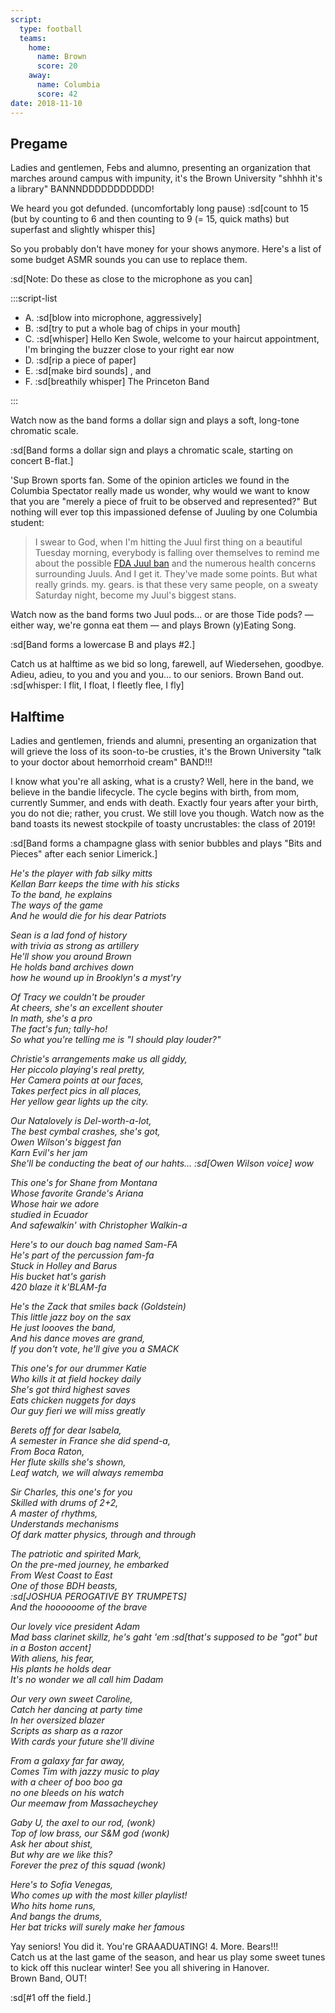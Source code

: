 ```yaml
---
script:
  type: football
  teams:
    home:
      name: Brown
      score: 20
    away:
      name: Columbia
      score: 42
date: 2018-11-10
---
```


## Pregame

Ladies and gentlemen, Febs and alumno, presenting an organization that marches around campus with impunity, it's the Brown University "shhhh it's a library" BANNNDDDDDDDDDDD!

We heard you got defunded. (uncomfortably long pause) :sd[count to 15 (but by counting to 6 and then counting to 9 (= 15, quick maths) but superfast and slightly whisper this]

So you probably don't have money for your shows anymore. Here's a list of some budget ASMR sounds you can use to replace them.

:sd[Note: Do these as close to the microphone as you can]

:::script-list

- A. :sd[blow into microphone, aggressively]
- B. :sd[try to put a whole bag of chips in your mouth]
- C. :sd[whisper] Hello Ken Swole, welcome to your haircut appointment, I'm bringing the buzzer close to your right ear now
- D. :sd[rip a piece of paper]
- E. :sd[make bird sounds] , and
- F. :sd[breathily whisper] The Princeton Band

:::

Watch now as the band forms a dollar sign and plays a soft, long-tone chromatic scale.

:sd[Band forms a dollar sign and plays a chromatic scale, starting on concert B-flat.]

'Sup Brown sports fan. Some of the opinion articles we found in the Columbia Spectator really made us wonder, why would we want to know that you are "merely a piece of fruit to be observed and represented?" But nothing will ever top this impassioned defense of Juuling by one Columbia student:

> I swear to God, when I'm hitting the Juul first thing on a beautiful Tuesday morning, everybody is falling over themselves to remind me about the possible [FDA Juul ban](https://www.vox.com/2018/9/12/17850598/fda-juul-vaping) and the numerous health concerns surrounding Juuls. And I get it. They've made some points. But what really grinds. my. gears. is that these very same people, on a sweaty Saturday night, become my Juul's biggest stans.

Watch now as the band forms two Juul pods... or are those Tide pods? — either way, we're gonna eat them — and plays Brown (y)Eating Song.

:sd[Band forms a lowercase B and plays #2.]

Catch us at halftime as we bid so long, farewell, auf Wiedersehen, goodbye. Adieu, adieu, to you and you and you... to our seniors. Brown Band out. :sd[whisper: I flit, I float, I fleetly flee, I fly]

## Halftime

Ladies and gentlemen, friends and alumni, presenting an organization that will grieve the loss of its soon-to-be crusties, it's the Brown University "talk to your doctor about hemorrhoid cream" BAND!!!

I know what you're all asking, what is a crusty? Well, here in the band, we believe in the bandie lifecycle. The cycle begins with birth, from mom, currently Summer, and ends with death. Exactly four years after your birth, you do not die; rather, you crust. We still love you though. Watch now as the band toasts its newest stockpile of toasty uncrustables: the class of 2019!

:sd[Band forms a champagne glass with senior bubbles and plays "Bits and Pieces" after each senior Limerick.]

_He's the player with fab silky mitts\
Kellan Barr keeps the time with his sticks\
To the band, he explains\
The ways of the game\
And he would die for his dear Patriots_

_Sean is a lad fond of history\
with trivia as strong as artillery\
He'll show you around Brown\
He holds band archives down\
how he wound up in Brooklyn's a myst'ry_

_Of Tracy we couldn't be prouder\
At cheers, she's an excellent shouter\
In math, she's a pro\
The fact's fun; tally-ho!\
So what you're telling me is "I should play louder?"_

_Christie's arrangements make us all giddy,\
Her piccolo playing's real pretty,\
Her Camera points at our faces,\
Takes perfect pics in all places,\
Her yellow gear lights up the city._

_Our Natalovely is Del-worth-a-lot,\
The best cymbal crashes, she's got,\
Owen Wilson's biggest fan\
Karn Evil's her jam\
She'll be conducting the beat of our hahts... :sd[Owen Wilson voice] wow_

_This one's for Shane from Montana\
Whose favorite Grande's Ariana\
Whose hair we adore\
studied in Ecuador\
And safewalkin' with Christopher Walkin-a_

_Here's to our douch bag named Sam-FA\
He's part of the percussion fam-fa\
Stuck in Holley and Barus\
His bucket hat's garish\
420 blaze it k'BLAM-fa_

_He's the Zack that smiles back (Goldstein)\
This little jazz boy on the sax\
He just loooves the band,\
And his dance moves are grand,\
If you don't vote, he'll give you a SMACK_

_This one's for our drummer Katie\
Who kills it at field hockey daily\
She's got third highest saves\
Eats chicken nuggets for days\
Our guy fieri we will miss greatly_

_Berets off for dear Isabela,\
A semester in France she did spend-a,\
From Boca Raton,\
Her flute skills she's shown, \
Leaf watch, we will always rememba_

_Sir Charles, this one's for you\
Skilled with drums of 2+2,\
A master of rhythms,\
Understands mechanisms\
Of dark matter physics, through and through_

_The patriotic and spirited Mark, \
On the pre-med journey, he embarked\
From West Coast to East\
One of those BDH beasts,\
:sd[JOSHUA PEROGATIVE BY TRUMPETS]\
And the hoooooome of the brave_

_Our lovely vice president Adam\
Mad bass clarinet skillz, he's gaht 'em :sd[that's supposed to be "got" but in a Boston accent]\
With aliens, his fear,\
His plants he holds dear\
It's no wonder we all call him Dadam_

_Our very own sweet Caroline,\
Catch her dancing at party time\
In her oversized blazer\
Scripts as sharp as a razor\
With cards your future she'll divine_

_From a galaxy far far away,\
Comes Tim with jazzy music to play\
with a cheer of boo boo ga\
no one bleeds on his watch\
Our meemaw from Massacheychey_

_Gaby U, the axel to our rod, (wonk)\
Top of low brass, our S&M god (wonk)\
Ask her about shist,\
But why are we like this?\
Forever the prez of this squad (wonk)_

_Here's to Sofia Venegas,\
Who comes up with the most killer playlist!\
Who hits home runs,\
And bangs the drums,\
Her bat tricks will surely make her famous_

Yay seniors! You did it. You're GRAAADUATING! 4. More. Bears!!!\
Catch us at the last game of the season, and hear us play some sweet tunes to kick off this nuclear winter! See you all shivering in Hanover.\
Brown Band, OUT!

:sd[#1 off the field.]
